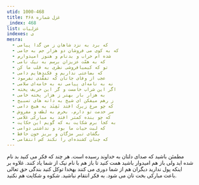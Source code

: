 ```yaml
---
utid: 1000-468
title: غزل شماره ۴۶۸
_index: 468
list: غزلیات
indexes: ی
mesra:
  - که برد به نزد شاهان ز من گدا پیامی
  - که به کوی می فروشان دو هزار جم به جامی
  - شده ام خراب و بدنام و هنوز امیدوارم
  - که به همّت عزیزان برسم به نیک نامی
  - تو که کیمیافروشی نظری به قلب ما کن
  - که بضاعتی نداریم و فکندهایم دامی
  - عجب از وفای جانان که تفقُّدی نفرمود
  - نه به نامه‌ای پیامی نه به خامه‌ای سلامی
  - اگر این شراب خامست و گر این حریف پخته
  - به هزار بار بهتر ز هزار پخته خامی
  - ز رهم میفکن ای شیخ به دانه های تسبیح
  - که چو مرغ زیرک افتد نَفِتَد به هیچ دامی
  - سر خدمت تو دارم، بخرم به لطف و مفروش
  - که چو بنده کمتر افتد به مبارکی غلامی
  - به کجا برم شکایت به که گویم این حکایت
  - که لبت حیات ما بود و نداشتی دوامی
  - بگشای تیر مژگان و بریز خون حافظ
  - که چنان کشنده‌ای را نکند کس انتقامی
---
```

مطمئن باشید که صدای دلتان به خداوند رسیده است. هر چند که فکر می کنید بد نام شده اید ولی باز هم امیدوار باشید همت کنید تا باز هم با نام نیک از شما یاد کنند. غلاوه بر اینکه پول ندارید دیگران هم از شما دوری می کنند بهخدا توکل کنید بندگی حق تعالی باعث مبارکی بخت تان می شود. به فکر انتقام نباشید. شکوه و شکایت هم نکنید.
